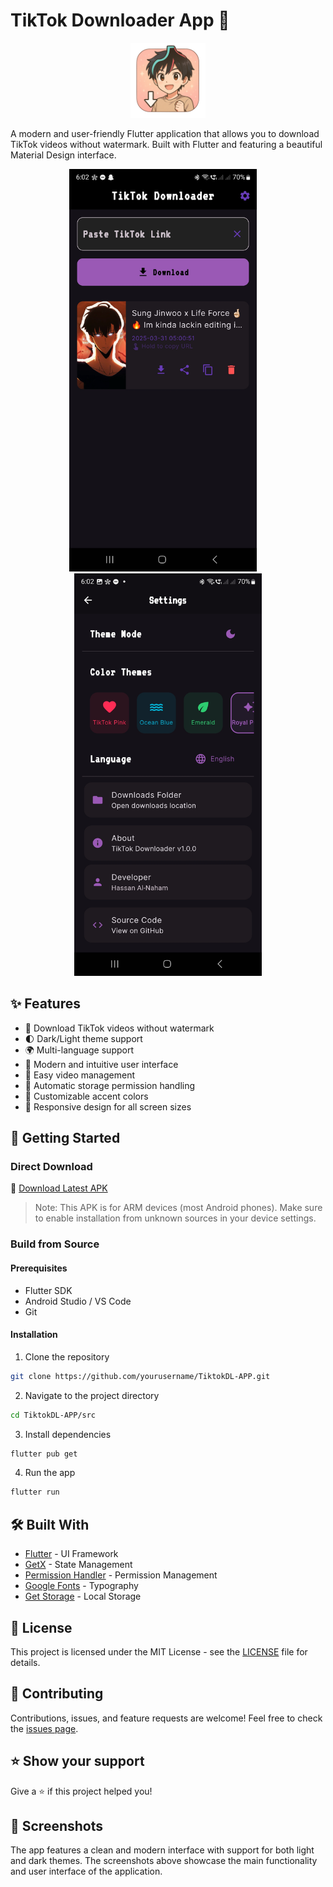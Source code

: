 # TikTok Downloader App 📱

<div align="center">
  <img src="repoAssets/icon.png" alt="App Icon" width="120" height="120">
</div>

A modern and user-friendly Flutter application that allows you to download TikTok videos without watermark. Built with Flutter and featuring a beautiful Material Design interface.

<div align="center">
  <img src="repoAssets/1.jpg" alt="App Screenshot 1" width="300">&nbsp;&nbsp;&nbsp;&nbsp;
  <img src="repoAssets/2.jpg" alt="App Screenshot 2" width="300">
</div>

## ✨ Features

- 🎥 Download TikTok videos without watermark
- 🌓 Dark/Light theme support
- 🌍 Multi-language support
- 📱 Modern and intuitive user interface
- 💾 Easy video management
- 📂 Automatic storage permission handling
- 🎨 Customizable accent colors
- 📱 Responsive design for all screen sizes

## 🚀 Getting Started

### Direct Download

📱 [Download Latest APK](https://github.com/imcr1/TiktokDL-APP/releases/download/tikdl/app-armeabi-v7a-release_1.apk)

> Note: This APK is for ARM devices (most Android phones). Make sure to enable installation from unknown sources in your device settings.

### Build from Source

#### Prerequisites

- Flutter SDK
- Android Studio / VS Code
- Git

#### Installation

1. Clone the repository
```bash
git clone https://github.com/yourusername/TiktokDL-APP.git
```

2. Navigate to the project directory
```bash
cd TiktokDL-APP/src
```

3. Install dependencies
```bash
flutter pub get
```

4. Run the app
```bash
flutter run
```

## 🛠️ Built With

- [Flutter](https://flutter.dev/) - UI Framework
- [GetX](https://pub.dev/packages/get) - State Management
- [Permission Handler](https://pub.dev/packages/permission_handler) - Permission Management
- [Google Fonts](https://pub.dev/packages/google_fonts) - Typography
- [Get Storage](https://pub.dev/packages/get_storage) - Local Storage

## 📝 License

This project is licensed under the MIT License - see the [LICENSE](LICENSE) file for details.

## 🤝 Contributing

Contributions, issues, and feature requests are welcome! Feel free to check the [issues page](https://github.com/yourusername/TiktokDL-APP/issues).

## ⭐️ Show your support

Give a ⭐️ if this project helped you!

## 📸 Screenshots

The app features a clean and modern interface with support for both light and dark themes. The screenshots above showcase the main functionality and user interface of the application.
